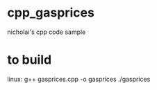# cpp_gasprices
nicholai's cpp code sample

# to build

linux:  g++ gasprices.cpp -o gasprices
        ./gasprices

